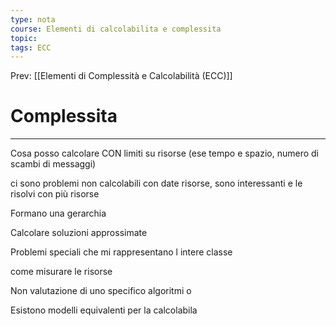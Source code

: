 ```yaml
---
type: nota
course: Elementi di calcolabilita e complessita
topic: 
tags: ECC
---
```


Prev: [[Elementi di Complessità e Calcolabilità (ECC)]]

# Complessita
---


Cosa posso calcolare CON limiti su risorse (ese tempo e spazio, numero di scambi di messaggi)

ci sono problemi non calcolabili con date risorse, sono interessanti e le risolvi con più risorse

Formano una gerarchia

Calcolare soluzioni approssimate

Problemi speciali che mi rappresentano l intere classe

come misurare le risorse

Non valutazione di uno specifico algoritmi o

Esistono modelli equivalenti per la calcolabila
